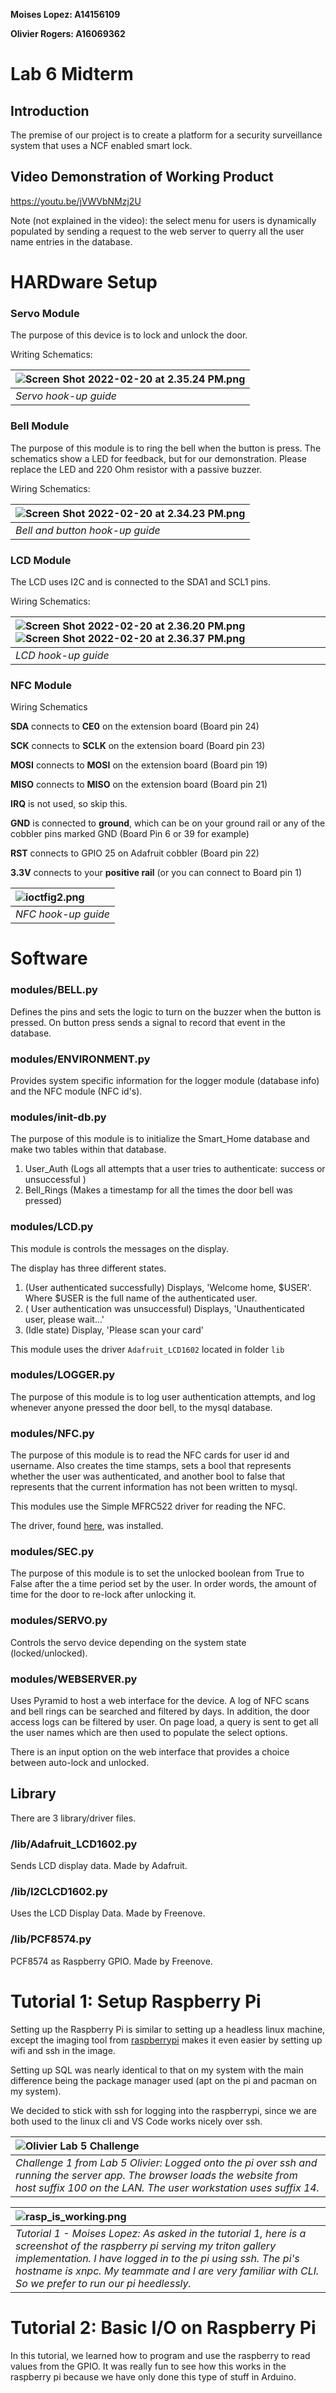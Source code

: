 **Moises Lopez: A14156109**

**Olivier Rogers: A16069362**

# Lab 6 Midterm

## Introduction

The premise of our project is to create a platform for a security surveillance system that uses a NCF enabled smart lock.

## Video Demonstration of Working Product

<https://youtu.be/jVWVbNMzj2U>

Note (not explained in the video): the select menu for users is dynamically populated by sending a request to the web server to querry all the user name entries in the database.

# HARDware Setup

### Servo Module

The purpose of this device is to lock and unlock the door.

Writing Schematics:

| ![Screen Shot 2022-02-20 at 2.35.24 PM.png](images/Screen%20Shot%202022-02-20%20at%202.35.24%20PM.png?fileId=19790#mimetype=image%2Fpng&hasPreview=true) |
| :--- |
| *Servo hook-up guide* |

### Bell Module

The purpose of this module is to ring the bell when the button is press. The schematics show a LED for feedback, but for our demonstration. Please replace the LED and 220 Ohm resistor with a passive buzzer.

Wiring Schematics:

| ![Screen Shot 2022-02-20 at 2.34.23 PM.png](images/Screen%20Shot%202022-02-20%20at%202.34.23%20PM.png?fileId=19764#mimetype=image%2Fpng&hasPreview=true) |
| :--- |
| *Bell and button hook-up guide* |
### LCD Module

The LCD uses I2C and is connected to the SDA1 and SCL1 pins.

Wiring Schematics:

| ![Screen Shot 2022-02-20 at 2.36.20 PM.png](images/Screen%20Shot%202022-02-20%20at%202.36.20%20PM.png?fileId=19773#mimetype=image%2Fpng&hasPreview=true)![Screen Shot 2022-02-20 at 2.36.37 PM.png](images/Screen%20Shot%202022-02-20%20at%202.36.37%20PM.png?fileId=19781#mimetype=image%2Fpng&hasPreview=true) |
| :--- |
| *LCD hook-up guide* |

### NFC Module

Wiring Schematics

**SDA** connects to **CE0** on the extension board (Board pin 24)

**SCK** connects to **SCLK** on the extension board (Board pin 23)

**MOSI** connects to **MOSI** on the extension board (Board pin 19)

**MISO** connects to **MISO** on the extension board (Board pin 21)

**IRQ** is not used, so skip this.

**GND** is connected to **ground**, which can be on your ground rail or any of the cobbler pins marked GND (Board Pin 6 or 39 for example)

**RST** connects to GPIO 25 on Adafruit cobbler (Board pin 22)

**3.3V** connects to your **positive rail** (or you can connect to Board pin 1)

| ![ioctfig2.png](images/ioctfig2.png?fileId=19804#mimetype=image%2Fpng&hasPreview=true) |
| :--- |
| *NFC hook-up guide* |

# Software

### modules/BELL.py

Defines the pins and sets the logic to turn on the buzzer when the button is pressed. On button press sends a signal to record that event in the database. 

### modules/ENVIRONMENT.py

Provides system specific information for the logger module (database info) and the NFC module (NFC id's).

### modules/init-db.py

The purpose of this module is to initialize the Smart\_Home database and make two tables within that database.

1. User\_Auth (Logs all attempts that a user tries to authenticate: success or unsuccessful )
2. Bell\_Rings (Makes a timestamp for all the times the door bell was pressed)

### modules/LCD.py

This module is controls the messages on the display.

The display has three different states.

1. (User authenticated successfully) Displays, 'Welcome home, $USER'. Where $USER is the full name of the authenticated user.
2. ( User authentication was unsuccessful) Displays, 'Unauthenticated user, please wait...'
3. (Idle state) Display, 'Please scan your card'

This module uses the driver `Adafruit_LCD1602` located in folder `lib`

### modules/LOGGER.py

The purpose of this module is to log user authentication attempts, and log whenever anyone pressed the door bell, to the mysql database.

### modules/NFC.py

The purpose of this module is to read the NFC cards for user id and username. Also creates the time stamps, sets a bool that represents whether the user was authenticated, and another bool to false that represents that the current information has not been written to mysql.

This modules use the Simple MFRC522 driver for reading the NFC.

The  driver, found [here](https://github.com/pimylifeup/MFRC522-python/blob/master/mfrc522/SimpleMFRC522.py), was installed.

### modules/SEC.py

The purpose of this module is to set the unlocked boolean from True to False after the a time period set by the user. In order words, the amount of time for the door to re-lock after unlocking it.

### modules/SERVO.py

Controls the servo device depending on the system state (locked/unlocked).

### modules/WEBSERVER.py

Uses Pyramid to host a web interface for the device. A log of NFC scans and bell rings can be searched and filtered by days. In addition, the door access logs can be filtered by user. On page load, a query is sent to get all the user names which are then used to populate the select options.

There is an input option on the web interface that provides a choice between auto-lock and unlocked.

## Library

There are 3 library/driver files. 

### /lib/Adafruit\_LCD1602.py

Sends LCD display data. Made by Adafruit.

### /lib/I2CLCD1602.py

Uses the LCD Display Data. Made by Freenove.

### /lib/PCF8574.py

PCF8574 as Raspberry GPIO. Made by Freenove.

# Tutorial 1: Setup Raspberry Pi

Setting up the Raspberry Pi is similar to setting up a headless linux machine, except the imaging tool from [raspberrypi](https://www.raspberrypi.com/software/) makes it even easier by setting up wifi and ssh in the image.

Setting up SQL was nearly identical to that on my system with the main difference being the package manager used (apt on the pi and pacman on my system).

We decided to stick with ssh for logging into the raspberrypi, since we are both used to the linux cli and VS Code works nicely over ssh.

| ![Olivier Lab 5 Challenge](images/T1_Oli.png) |
| :--- |
| *Challenge 1 from Lab 5 Olivier: Logged onto the pi over ssh and running the server app. The browser loads the website from host suffix 100 on the LAN. The user workstation uses suffix 14.* |



| ![rasp\_is\_working.png](images/rasp_is_working.png?fileId=20212#mimetype=image%2Fpng&hasPreview=true) |
| :--- |
| *Tutorial 1 - Moises Lopez: As asked in the tutorial 1, here is a screenshot of the raspberry pi serving my triton gallery implementation. I have logged in to the pi using ssh. The pi's hostname is xnpc. My teammate and I are very familiar with CLI. So we prefer to run our pi heedlessly.* |
# Tutorial 2: Basic I/O on Raspberry Pi

In this tutorial, we learned how to program and use the raspberry to read values from the GPIO. It was really fun to see how this works in the raspberry pi because we have only done this type of stuff in Arduino.